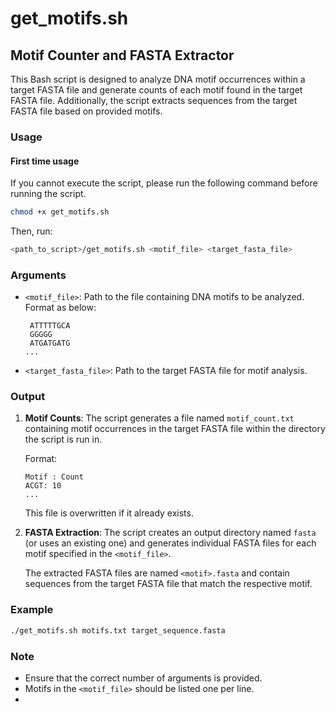 
# get_motifs.sh

## Motif Counter and FASTA Extractor

This Bash script is designed to analyze DNA motif occurrences within a target FASTA file and generate counts of each motif found in the target FASTA file. Additionally, the script extracts sequences from the target FASTA file based on provided motifs.

### Usage

#### First time usage

If you cannot execute the script, please run the following command before running the script.

```bash
chmod +x get_motifs.sh
```
Then, run:
```bash
<path_to_script>/get_motifs.sh <motif_file> <target_fasta_file>
```

### Arguments

- `<motif_file>`: Path to the file containing DNA motifs to be analyzed. Format as below:
   ```
	ATTTTTGCA
	GGGGG
	ATGATGATG
   ...
   ```
- `<target_fasta_file>`: Path to the target FASTA file for motif analysis.

### Output

1. **Motif Counts**: The script generates a file named `motif_count.txt` containing motif occurrences in the target FASTA file within the directory the script is run in.

   Format:
   ```
   Motif : Count
   ACGT: 10
   ...
   ```

   This file is overwritten if it already exists.

2. **FASTA Extraction**: The script creates an output directory named `fasta` (or uses an existing one) and generates individual FASTA files for each motif specified in the `<motif_file>`.

   The extracted FASTA files are named `<motif>.fasta` and contain sequences from the target FASTA file that match the respective motif.

### Example

```bash
./get_motifs.sh motifs.txt target_sequence.fasta
```

### Note

- Ensure that the correct number of arguments is provided.
- Motifs in the `<motif_file>` should be listed one per line.
- 
